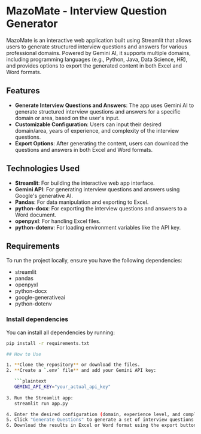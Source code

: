 # MazoMate - Interview Question Generator

MazoMate is an interactive web application built using Streamlit that allows users to generate structured interview questions and answers for various professional domains. Powered by Gemini AI, it supports multiple domains, including programming languages (e.g., Python, Java, Data Science, HR), and provides options to export the generated content in both Excel and Word formats.

## Features

- **Generate Interview Questions and Answers**: The app uses Gemini AI to generate structured interview questions and answers for a specific domain or area, based on the user's input.
- **Customizable Configuration**: Users can input their desired domain/area, years of experience, and complexity of the interview questions.
- **Export Options**: After generating the content, users can download the questions and answers in both Excel and Word formats.

## Technologies Used

- **Streamlit**: For building the interactive web app interface.
- **Gemini API**: For generating interview questions and answers using Google's generative AI.
- **Pandas**: For data manipulation and exporting to Excel.
- **python-docx**: For exporting the interview questions and answers to a Word document.
- **openpyxl**: For handling Excel files.
- **python-dotenv**: For loading environment variables like the API key.

## Requirements

To run the project locally, ensure you have the following dependencies:

- streamlit
- pandas
- openpyxl
- python-docx
- google-generativeai
- python-dotenv

### Install dependencies

You can install all dependencies by running:

```bash
pip install -r requirements.txt

## How to Use

1. **Clone the repository** or download the files.
2. **Create a `.env` file** and add your Gemini API key:

   ```plaintext
   GEMINI_API_KEY="your_actual_api_key"
   
3. Run the Streamlit app:
   streamlit run app.py

4. Enter the desired configuration (domain, experience level, and complexity) in the sidebar.
5. Click "Generate Questions" to generate a set of interview questions and answers.
6. Download the results in Excel or Word format using the export buttons.
